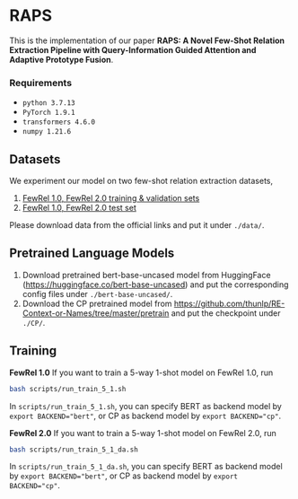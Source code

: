 # RAPS
This is the implementation of our paper **RAPS: A Novel Few-Shot Relation Extraction Pipeline with Query-Information Guided Attention and Adaptive Prototype Fusion**. 

### Requirements
- ``python 3.7.13``
- ``PyTorch 1.9.1``
- ``transformers 4.6.0``
- ``numpy 1.21.6``

## Datasets
We experiment our model on two few-shot relation extraction datasets,
 1. [FewRel 1.0, FewRel 2.0 training & validation sets](https://github.com/thunlp/FewRel/tree/master/data)
 2. [FewRel 1.0, FewRel 2.0 test set](https://worksheets.codalab.org/worksheets/0x224557d3a319469c82b0eb2550a2219e)
 
Please download data from the official links and put it under ``./data/``. 

## Pretrained Language Models
1. Download pretrained bert-base-uncased model from HuggingFace (https://huggingface.co/bert-base-uncased) and put the corresponding config files under ``./bert-base-uncased/``.
2. Download the CP pretrained model from https://github.com/thunlp/RE-Context-or-Names/tree/master/pretrain and put the checkpoint under ``./CP/``.

## Training
**FewRel 1.0**
If you want to train a 5-way 1-shot model on FewRel 1.0, run
```bash
bash scripts/run_train_5_1.sh
```
In ``scripts/run_train_5_1.sh``, you can specify BERT as backend model by ``export BACKEND="bert"``, or CP as backend model by ``export BACKEND="cp"``.

**FewRel 2.0**
If you want to train a 5-way 1-shot model on FewRel 2.0, run
```bash
bash scripts/run_train_5_1_da.sh
```
In ``scripts/run_train_5_1_da.sh``, you can specify BERT as backend model by ``export BACKEND="bert"``, or CP as backend model by ``export BACKEND="cp"``.

